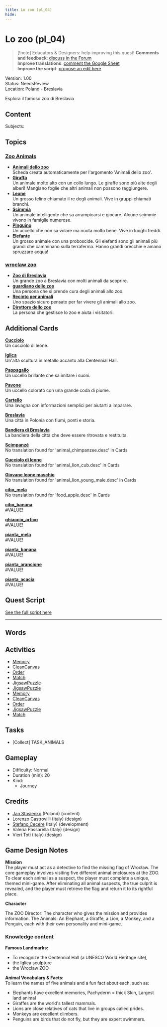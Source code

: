 ```yaml
---
title: Lo zoo (pl_04)
hide:
---
```


# Lo zoo (pl_04)
> [!note] Educators & Designers: help improving this quest!
> **Comments and feedback**: [discuss in the Forum](https://antura.discourse.group/t/pl-04-the-zoo/35/1)  
> **Improve translations**: [comment the Google Sheet](https://docs.google.com/spreadsheets/d/1FPFOy8CHor5ArSg57xMuPAG7WM27-ecDOiU-OmtHgjw/edit?gid=819047762#gid=819047762)  
> **Improve the script**: [propose an edit here](https://github.com/vgwb/Antura/blob/main/Assets/_discover/_quests/PL_04%20Zoo/PL_04%20Zoo%20-%20Yarn%20Script.yarn)  

Version: 1.00  
Status: NeedsReview  
Location: Poland - Breslavia

Esplora il famoso zoo di Breslavia

## Content
Subjects: 


## Topics
### [Zoo Animals](../../topics/index.md#zoo)

  - **[Animali dello zoo](../../cards/index.md#zoo_animals)**  
    Scheda creata automaticamente per l'argomento 'Animali dello zoo'.  
  - **[Giraffa](../../cards/index.md#animal_giraffe)**  
    Un animale molto alto con un collo lungo. Le giraffe sono più alte degli alberi! Mangiano foglie che altri animali non possono raggiungere.  
  - **[Leone](../../cards/index.md#animal_lion)**  
    Un grosso felino chiamato il re degli animali. Vive in gruppi chiamati branchi.  
  - **[Scimmia](../../cards/index.md#animal_monkey)**  
    Un animale intelligente che sa arrampicarsi e giocare. Alcune scimmie vivono in famiglie numerose.  
  - **[Pinguino](../../cards/index.md#animal_penguin)**  
    Un uccello che non sa volare ma nuota molto bene. Vive in luoghi freddi.  
  - **[Elefante](../../cards/index.md#animal_elephant)**  
    Un grosso animale con una proboscide. Gli elefanti sono gli animali più grandi che camminano sulla terraferma. Hanno grandi orecchie e amano spruzzare acqua!  
### [wroclaw zoo](../../topics/index.md#wroclaw_zoo)

  - **[Zoo di Breslavia](../../cards/index.md#wroclaw_zoo)**  
    Un grande zoo a Breslavia con molti animali da scoprire.  
  - **[guardiano dello zoo](../../cards/index.md#zoo_keeper)**  
    Una persona che si prende cura degli animali allo zoo.  
  - **[Recinto per animali](../../cards/index.md#animal_enclosure)**  
    Uno spazio sicuro pensato per far vivere gli animali allo zoo.  
  - **[Direttore dello zoo](../../cards/index.md#zoo_director)**  
    La persona che gestisce lo zoo e aiuta i visitatori.  

## Additional Cards
**[Cucciolo](../../cards/index.md#cub)**  
Un cucciolo di leone.  

**[Iglica](../../cards/index.md#iglica)**  
Un'alta scultura in metallo accanto alla Centennial Hall.  

**[Pappagallo](../../cards/index.md#parrot)**  
Un uccello brillante che sa imitare i suoni.  

**[Pavone](../../cards/index.md#peacock)**  
Un uccello colorato con una grande coda di piume.  

**[Cartello](../../cards/index.md#sign)**  
Una lavagna con informazioni semplici per aiutarti a imparare.  

**[Breslavia](../../cards/index.md#wroclaw)**  
Una città in Polonia con fiumi, ponti e storia.  

**[Bandiera di Breslavia](../../cards/index.md#wroclaw_flag)**  
La bandiera della città che deve essere ritrovata e restituita.  

**[Scimpanzé](../../cards/index.md#animal_chimpanzee)**  
No translation found for 'animal_chimpanzee.desc' in Cards  

**[Cucciolo di leone](../../cards/index.md#animal_lion_cub)**  
No translation found for 'animal_lion_cub.desc' in Cards  

**[Giovane leone maschio](../../cards/index.md#animal_lion_young_male)**  
No translation found for 'animal_lion_young_male.desc' in Cards  

**[cibo_mela](../../cards/index.md#food_apple)**  
No translation found for 'food_apple.desc' in Cards  

**[cibo_banana](../../cards/index.md#food_banana)**  
#VALUE!  

**[ghiaccio_artico](../../cards/index.md#ice_arctic)**  
#VALUE!  

**[pianta_mela](../../cards/index.md#plant_apple)**  
#VALUE!  

**[pianta_banana](../../cards/index.md#plant_banana)**  
#VALUE!  

**[pianta_arancione](../../cards/index.md#plant_orange)**  
#VALUE!  

**[pianta_acacia](../../cards/index.md#tree_wattle)**  
#VALUE!  

## Quest Script

[See the full script here](./pl_04-script.md)

---

## Words
## Activities
- [Memory](../../activities/index.md#Memory)
- [CleanCanvas](../../activities/index.md#CleanCanvas)
- [Order](../../activities/index.md#Order)
- [Match](../../activities/index.md#Match)
- [JigsawPuzzle](../../activities/index.md#JigsawPuzzle)
- [JigsawPuzzle](../../activities/index.md#JigsawPuzzle)
- [Memory](../../activities/index.md#Memory)
- [CleanCanvas](../../activities/index.md#CleanCanvas)
- [Order](../../activities/index.md#Order)
- [JigsawPuzzle](../../activities/index.md#JigsawPuzzle)
- [Match](../../activities/index.md#Match)

## Tasks
- [Collect] TASK_ANIMALS
## Gameplay
- Difficulty: Normal
- Duration (min): 20
- Kind:
  - Journey
## Credits
- [Jan Stasienko](mailto:jan.stasienko@dsw.edu.pl) (Poland) (content)
- Lorenzo Castrovilli (Italy) (design)
- [Stefano Cecere](https://stefanocecere.com) (Italy) (development)
- Valeria Passarella (Italy) (design)
- Vieri Toti (Italy) (design)

## Game Design Notes

**Mission**  
The player must act as a detective to find the missing flag of Wrocław. The core gameplay involves visiting five different animal enclosures at the ZOO. To clear each animal as a suspect, the player must complete a unique, themed mini-game. After eliminating all animal suspects, the true culprit is revealed, and the player must retrieve the flag and return it to its rightful place.

**Character**

The ZOO Director: The character who gives the mission and provides information.
The Animals: An Elephant, a Giraffe, a Lion, a Monkey, and a Penguin, each with their own personality and mini-game.

### Knowledge content
**Famous Landmarks:**   

- To recognize the Centennial Hall (a UNESCO World Heritage site), 
- the Iglica sculpture
- the Wrocław ZOO

**Animal Vocabulary & Facts:**  
To learn the names of five animals and a fun fact about each, such as:

- Elephants have excellent memories, Pachyderm = thick Skin, Largest land animal
- Giraffes are the world's tallest mammals.
- Lions are close relatives of cats that live in groups called prides.
- Monkeys are excellent climbers.
- Penguins are birds that do not fly, but they are expert swimmers.

